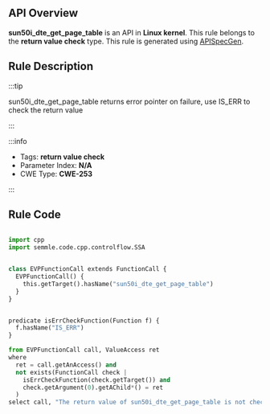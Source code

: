 ---
---


## API Overview
**sun50i_dte_get_page_table** is an API in **Linux kernel**. This rule belongs to the **return value check** type. This rule is generated using [APISpecGen](../../tools/APISpecGen).
## Rule Description

:::tip

sun50i_dte_get_page_table returns error pointer on failure, use IS_ERR to check the return value

:::

:::info

- Tags: **return value check**
- Parameter Index: **N/A**
- CWE Type: **CWE-253**

:::

## Rule Code
```python

import cpp
import semmle.code.cpp.controlflow.SSA


class EVPFunctionCall extends FunctionCall {
  EVPFunctionCall() {
    this.getTarget().hasName("sun50i_dte_get_page_table")
  }
}


predicate isErrCheckFunction(Function f) {
  f.hasName("IS_ERR") 
}

from EVPFunctionCall call, ValueAccess ret
where
  ret = call.getAnAccess() and
  not exists(FunctionCall check |
    isErrCheckFunction(check.getTarget()) and
    check.getArgument(0).getAChild*() = ret
  )
select call, "The return value of sun50i_dte_get_page_table is not checked with IS_ERR."
    
```